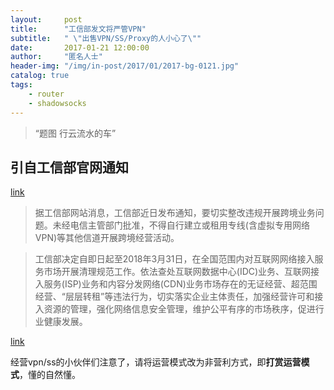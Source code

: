 ```yaml
---
layout:     post
title:      "工信部发文将严管VPN"
subtitle:   " \"出售VPN/SS/Proxy的人小心了\""
date:       2017-01-21 12:00:00
author:     "匿名人士"
header-img: "/img/in-post/2017/01/2017-bg-0121.jpg"
catalog: true
tags:
    - router
    - shadowsocks
---
```


> “题图 行云流水的车”

## 引自工信部官网通知  
[link](http://www.chinanews.com/business/2017/01-23/8132905.shtml)

>据工信部网站消息，工信部近日发布通知，要切实整改违规开展跨境业务问题。未经电信主管部门批准，不得自行建立或租用专线(含虚拟专用网络VPN)等其他信道开展跨境经营活动。

>工信部决定自即日起至2018年3月31日，在全国范围内对互联网网络接入服务市场开展清理规范工作。依法查处互联网数据中心(IDC)业务、互联网接入服务(ISP)业务和内容分发网络(CDN)业务市场存在的无证经营、超范围经营、“层层转租”等违法行为，切实落实企业主体责任，加强经营许可和接入资源的管理，强化网络信息安全管理，维护公平有序的市场秩序，促进行业健康发展。

[link](http://www.chinanews.com/business/2017/01-23/8132905.shtml)

经营vpn/ss的小伙伴们注意了，请将运营模式改为非营利方式，即**打赏运营模式**，懂的自然懂。


